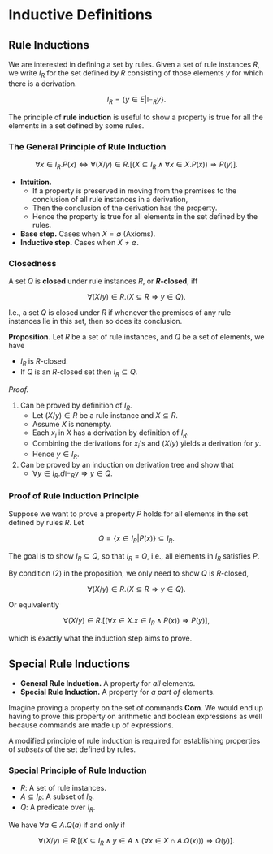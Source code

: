 # Inductive Definitions

## Rule Inductions

We are interested in defining a set by rules. Given a set of rule instances $R$, we write $I_R$ for the set defined by $R$ consisting of those elements $y$ for which there is a derivation.

$$ I_R = \{ y \in E | \Vdash_R y \}. $$

The principle of **rule induction** is useful to show a property is true for all the elements in a set defined by some rules.

### The General Principle of Rule Induction

$$ \forall x \in I_R.P(x) \Longleftrightarrow \forall (X/y) \in R.[(X \subseteq I_R \land \forall x \in X.P(x)) \Rightarrow P(y)]. $$

- **Intuition.**
  - If a property is preserved in moving from the premises to the conclusion of all rule instances in a derivation,
  - Then the conclusion of the derivation has the property.
  - Hence the property is true for all elements in the set defined by the rules.
- **Base step.** Cases when $X = \emptyset$ (Axioms).
- **Inductive step.** Cases when $X \neq \emptyset$.

### Closedness

A set $Q$ is **closed** under rule instances $R$, or **$R$-closed**, iff

$$ \forall (X/y) \in R.(X \subseteq R \Rightarrow y \in Q). $$

I.e., a set $Q$ is closed under $R$ if whenever the premises of any rule instances lie in this set, then so does its conclusion.

**Proposition.** Let $R$ be a set of rule instances, and $Q$ be a set of elements, we have

- $I_R$ is $R$-closed.
- If $Q$ is an $R$-closed set then $I_R \subseteq Q$.

*Proof.*

1. Can be proved by definition of $I_R$.
   - Let $(X/y) \in R$ be a rule instance and $X \subseteq R$.
   - Assume $X$ is nonempty.
   - Each $x_i$ in $X$ has a derivation by definition of $I_R$.
   - Combining the derivations for $x_i$'s and $(X/y)$ yields a derivation for $y$.
   - Hence $y \in I_R$.
2. Can be proved by an induction on derivation tree and show that
   - $\forall y \in I_R. d \Vdash_R y \Rightarrow y \in Q.$

### Proof of Rule Induction Principle

Suppose we want to prove a property $P$ holds for all elements in the set defined by rules $R$. Let

$$ Q = \{ x \in I_R | P(x) \} \subseteq I_R.$$

The goal is to show $I_R \subseteq Q$, so that $I_R = Q$, i.e., all elements in $I_R$ satisfies $P$.

By condition (2) in the proposition, we only need to show $Q$ is $R$-closed,

$$ \forall (X/y) \in R.(X \subseteq R \Rightarrow y \in Q). $$

Or equivalently

$$ \forall (X/y) \in R.[(\forall x \in X. x \in I_R \land P(x)) \Rightarrow P(y)], $$

which is exactly what the induction step aims to prove.

## Special Rule Inductions

- **General Rule Induction.** A property for *all* elements.
- **Special Rule Induction.** A property for *a part of* elements.

Imagine proving a property on the set of commands $\mathbf{Com}$. We would end up having to prove this property on arithmetic and boolean expressions as well because commands are made up of expressions.

A modified principle of rule induction is required for establishing properties of *subsets* of the set defined by rules.

### Special Principle of Rule Induction

- $R$: A set of rule instances.
- $A \subseteq I_R$: A subset of $I_R$.
- $Q$: A predicate over $I_R$.

We have $\forall a \in A.Q(a)$ if and only if

$$ \forall (X/y)\in R.[(X \subseteq I_R \land y \in A \land (\forall x \in X \cap A.Q(x))) \Rightarrow Q(y)]. $$
